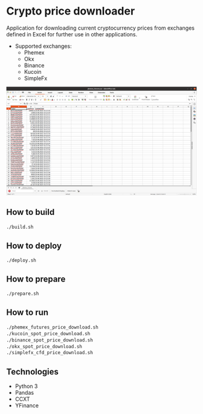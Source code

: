 # Crypto price downloader

Application for downloading current cryptocurrency prices from exchanges defined in Excel for further use in other applications.

* Supported exchanges:
  * Phemex
  * Okx
  * Binance
  * Kucoin
  * SimpleFx

![Example](images/example.png)
## How to build
```bash
./build.sh
```

## How to deploy
```
./deploy.sh
```

## How to prepare
```bash
./prepare.sh
```

## How to run
```bash
./phemex_futures_price_download.sh
./kucoin_spot_price_download.sh
./binance_spot_price_download.sh
./okx_spot_price_download.sh
./simplefx_cfd_price_download.sh
```

## Technologies
* Python 3
* Pandas
* CCXT
* YFinance
